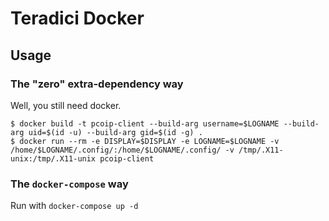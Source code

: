 # Teradici Docker

## Usage

### The "zero" extra-dependency way

Well, you still need docker.

```console
$ docker build -t pcoip-client --build-arg username=$LOGNAME --build-arg uid=$(id -u) --build-arg gid=$(id -g) .
$ docker run --rm -e DISPLAY=$DISPLAY -e LOGNAME=$LOGNAME -v /home/$LOGNAME/.config/:/home/$LOGNAME/.config/ -v /tmp/.X11-unix:/tmp/.X11-unix pcoip-client
```

### The `docker-compose` way

Run with `docker-compose up -d`

